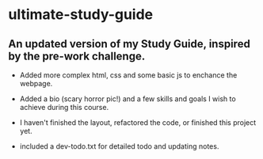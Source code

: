 # ultimate-study-guide

## An updated version of my Study Guide, inspired by the pre-work challenge.

- Added more complex html, css and some basic js to enchance the webpage.
- Added a bio (scary horror pic!) and a few skills and goals I wish to achieve during this course.

- I haven't finished the layout, refactored the code, or finished this project yet.
- included a dev-todo.txt for detailed todo and updating notes.
